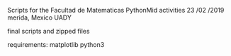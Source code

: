 Scripts for the Facultad de Matematicas PythonMid activities 23 /02 /2019 merida, Mexico UADY

final scripts and zipped files 
 
requirements:
matplotlib
python3


